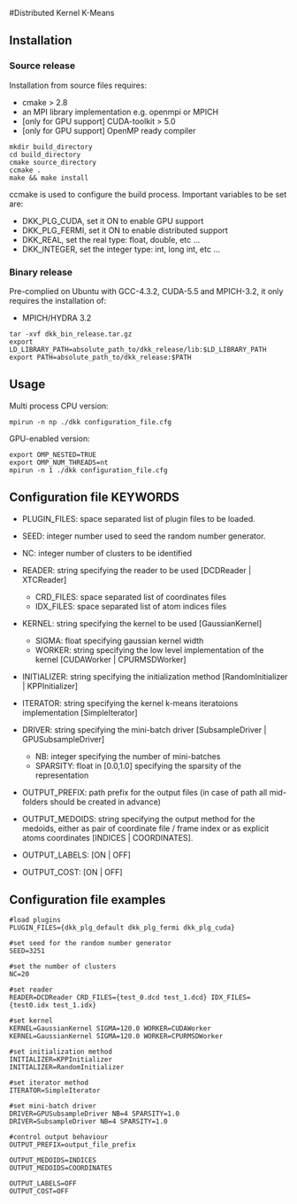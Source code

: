 #Distributed Kernel K-Means

## Installation

### Source release

Installation from source files requires:
- cmake > 2.8
- an MPI library implementation e.g. openmpi or MPICH
- [only for GPU support] CUDA-toolkit > 5.0
- [only for GPU support] OpenMP ready compiler

```
mkdir build_directory
cd build_directory
cmake source_directory
ccmake .
make && make install
```

ccmake is used to configure the build process. Important variables to be set are:
- DKK_PLG_CUDA, set it ON to enable GPU support
- DKK_PLG_FERMI, set it ON to enable distributed support
- DKK_REAL, set the real type: float, double, etc ...
- DKK_INTEGER, set the integer type: int, long int, etc ...

### Binary release
Pre-complied on Ubuntu with GCC-4.3.2, CUDA-5.5 and MPICH-3.2, it only requires the installation of:
- MPICH/HYDRA 3.2

```
tar -xvf dkk_bin_release.tar.gz
export LD_LIBRARY_PATH=absolute_path_to/dkk_release/lib:$LD_LIBRARY_PATH
export PATH=absolute_path_to/dkk_release:$PATH
```

## Usage

Multi process CPU version:
```
mpirun -n np ./dkk configuration_file.cfg
```

GPU-enabled version:
```
export OMP_NESTED=TRUE
export OMP_NUM_THREADS=nt
mpirun -n 1 ./dkk configuration_file.cfg
```

## Configuration file KEYWORDS
* PLUGIN_FILES: space separated list of plugin files to be loaded.

* SEED: integer number used to seed the random number generator.

* NC: integer number of clusters to be identified

* READER: string specifying the reader to be used [DCDReader | XTCReader]
  * CRD_FILES: space separated list of coordinates files
  * IDX_FILES: space separated list of atom indices files
  
* KERNEL: string specifying the kernel to be used [GaussianKernel]
  * SIGMA: float specifying gaussian kernel width
  * WORKER: string specifying the low level implementation of the kernel [CUDAWorker | CPURMSDWorker]
  
* INITIALIZER: string specifying the initialization method [RandomInitializer | KPPInitializer]

* ITERATOR: string specifying the kernel k-means iteratoions implementation [SimpleIterator]

* DRIVER: string specifying the mini-batch driver [SubsampleDriver | GPUSubsampleDriver]
  * NB: integer specifying the number of mini-batches
  * SPARSITY: float in [0.0,1.0] specifying the sparsity of the representation

* OUTPUT_PREFIX: path prefix for the output files (in case of path all mid-folders should be created in advance)
* OUTPUT_MEDOIDS: string specifying the output method for the medoids, either as pair of coordinate file / frame index or as explicit atoms coordinates [INDICES | COORDINATES].
* OUTPUT_LABELS: [ON | OFF] 
* OUTPUT_COST: [ON | OFF]

## Configuration file examples

```
#load plugins
PLUGIN_FILES={dkk_plg_default dkk_plg_fermi dkk_plg_cuda} 

#set seed for the random number generator
SEED=3251

#set the number of clusters
NC=20

#set reader
READER=DCDReader CRD_FILES={test_0.dcd test_1.dcd} IDX_FILES={test0.idx test_1.idx}

#set kernel
KERNEL=GaussianKernel SIGMA=120.0 WORKER=CUDAWorker
KERNEL=GaussianKernel SIGMA=120.0 WORKER=CPURMSDWorker

#set initialization method
INITIALIZER=KPPInitializer
INITIALIZER=RandomInitializer

#set iterator method
ITERATOR=SimpleIterator

#set mini-batch driver
DRIVER=GPUSubsampleDriver NB=4 SPARSITY=1.0
DRIVER=SubsampleDriver NB=4 SPARSITY=1.0

#control output behaviour
OUTPUT_PREFIX=output_file_prefix

OUTPUT_MEDOIDS=INDICES
OUTPUT_MEDOIDS=COORDINATES

OUTPUT_LABELS=OFF
OUTPUT_COST=OFF

```
